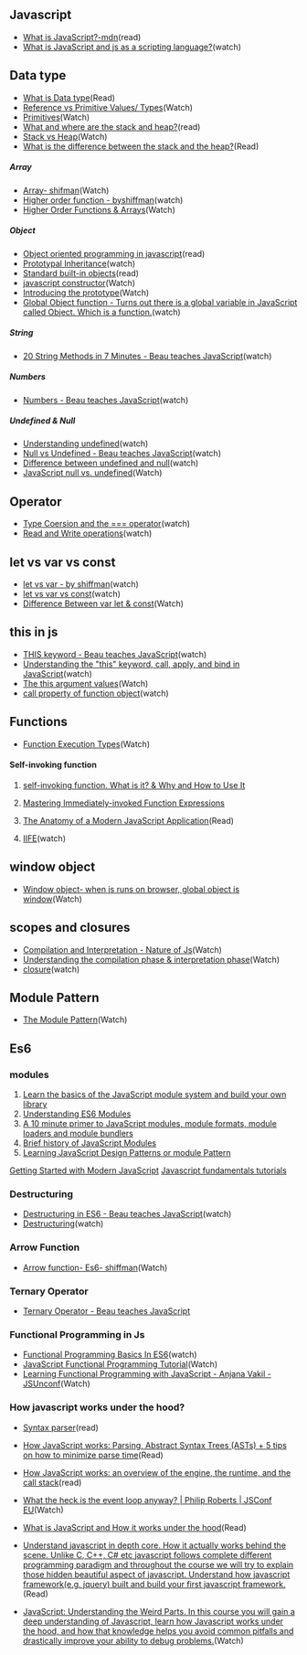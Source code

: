 ## Javascript
- [What is JavaScript?-mdn](https://developer.mozilla.org/en-US/docs/Learn/JavaScript/First_steps/What_is_JavaScript)(read)
- [What is JavaScript and js as a scripting language?](https://www.youtube.com/watch?v=VEzWZav5EkA&list=PLqq-6Pq4lTTYFJxC9NLJ7dSTI5Z1WWB6K&index=3)(watch)


## Data type
- [What is Data type](https://searchmicroservices.techtarget.com/definition/data-type)(Read)
- [Reference vs Primitive Values/ Types](https://www.youtube.com/watch?v=9ooYYRLdg_g)(Watch)
- [Primitives](https://www.youtube.com/watch?v=r-Hph-6Awmg&list=PL9ZqDLjDY8PmVejsIWIShSizE6TFwC9tE&index=4)(Watch)
- [What and where are the stack and heap?](https://stackoverflow.com/questions/79923/what-and-where-are-the-stack-and-heap)(read)
- [Stack vs Heap](https://www.youtube.com/watch?v=PdvGEI-P3-M)(Watch)
- [What is the difference between the stack and the heap?](https://www.quora.com/What-is-the-difference-between-the-stack-and-the-heap)(Read)


##### Array
- [Array- shifman](https://www.youtube.com/results?search_query=array+in+javascript+shiffman)(Watch)
- [Higher order function - byshiffman](https://www.youtube.com/watch?v=H4awPsyugS0&list=PLRqwX-V7Uu6YgpA3Oht-7B4NBQwFVe3pr&index=5)(watch)
- [Higher Order Functions & Arrays](https://www.youtube.com/watch?v=rRgD1yVwIvE&t=398s)(Watch)


##### Object
- [Object oriented programming in javascript](https://scotch.io/@zellwk)(read)
- [Prototypal Inheritance](https://www.youtube.com/watch?v=3AKh0-PDsMw)(watch)
- [Standard built-in objects](https://developer.mozilla.org/en-US/docs/Web/JavaScript/Reference/Global_Objects)(read)
- [javascript constructor](https://www.youtube.com/watch?v=NmpHR95tZzQ&index=4&list=PLqq-6Pq4lTTaflXUL0v3TSm86nodn0c_u)(Watch)
- [Introducing the prototype](https://www.youtube.com/watch?v=z19gt-wslCo&index=12&list=PLqq-6Pq4lTTaflXUL0v3TSm86nodn0c_u)(Watch)
- [Global Object function - Turns out there is a global variable in JavaScript called Object. Which is a function.](https://www.youtube.com/watch?v=eFm3rdarXDA&list=PLqq-6Pq4lTTaflXUL0v3TSm86nodn0c_u&index=16)(watch)

##### String
- [20 String Methods in 7 Minutes - Beau teaches JavaScript](https://www.youtube.com/watch?v=VRz0nbax0uI)(watch)

##### Numbers
- [Numbers - Beau teaches JavaScript](https://www.youtube.com/watch?v=nBEBraDJkFg)(watch)

##### Undefined & Null
- [Understanding undefined](https://www.youtube.com/watch?v=oYhyG1M-W-o)(watch)
- [Null vs Undefined - Beau teaches JavaScript](https://www.youtube.com/watch?v=VwaqJy_clnc)(watch)
- [Difference between undefined and null](https://www.youtube.com/watch?v=JM-fQHknjh8)(watch)
- [JavaScript null vs. undefined](https://www.youtube.com/watch?v=spgTd91FAjo)(Watch)



## Operator 
- [Type Coersion and the === operator](https://www.youtube.com/watch?v=IQoBAaxR3Ng)(watch)
- [Read and Write operations](https://www.youtube.com/watch?v=EchOXbPyhVI&list=PLqq-6Pq4lTTZ_LyvzfrndUOkIvOF4y-_c&index=7)(watch)


## let vs var vs const
- [let vs var - by shiffman](https://www.youtube.com/watch?v=q8SHaDQdul0&index=1&list=PLRqwX-V7Uu6YgpA3Oht-7B4NBQwFVe3pr&pbjreload=10)(watch)
- [let vs var vs const](https://www.youtube.com/results?search_query=let+vs+var+javascript)(watch)
- [Difference Between var let & const](https://www.youtube.com/watch?v=Jbl5QRwMlNA&list=PL9ZqDLjDY8PmVejsIWIShSizE6TFwC9tE&index=3)(Watch)


## this in js
- [THIS keyword - Beau teaches JavaScript](https://www.youtube.com/watch?v=eOI9GzMfd24)(watch)
- [Understanding the "this" keyword, call, apply, and bind in JavaScript](https://tylermcginnis.com/this-keyword-call-apply-bind-javascript/)(watch)
- [The this argument values](https://www.youtube.com/watch?v=aqgOxngcLDg&index=8&list=PLqq-6Pq4lTTaflXUL0v3TSm86nodn0c_u)(Watch)
- [call property of function object](https://www.youtube.com/watch?v=vvV-GZ6AMMY&index=10&list=PLqq-6Pq4lTTaflXUL0v3TSm86nodn0c_u)(watch)

## Functions
- [Function Execution Types](https://www.youtube.com/watch?v=3VXk8h9tKEo&list=PLqq-6Pq4lTTaflXUL0v3TSm86nodn0c_u&index=7)(Watch)
#### Self-invoking function
1. [self-invoking function. What is it? & Why and How to Use It](https://ilovecoding.org/lessons/self-invoking-anonymous-function-what-is-it-why-and-how-to-use-it)

2. [Mastering Immediately-invoked Function Expressions](https://medium.com/@vvkchandra/essential-javascript-mastering-immediately-invoked-function-expressions-67791338ddc6)

3. [The Anatomy of a Modern JavaScript Application](https://www.sitepoint.com/anatomy-of-a-modern-javascript-application/)(Read)
4. [IIFE](https://www.youtube.com/watch?v=q21QSRpNaAQ&list=PLqq-6Pq4lTTZ_LyvzfrndUOkIvOF4y-_c&index=6)(watch)

## window object 
- [Window object- when js runs on browser, global object is window](https://www.youtube.com/watch?v=3oD7RQTJqvc&index=9&list=PLqq-6Pq4lTTZ_LyvzfrndUOkIvOF4y-_c)(Watch)

## scopes and closures
- [Compilation and Interpretation - Nature of Js](https://www.youtube.com/watch?v=tvb_Zl53xLI&index=10&list=PLqq-6Pq4lTTZ_LyvzfrndUOkIvOF4y-_c)(Watch)
- [Understanding the compilation phase & interpretation phase](https://www.youtube.com/watch?v=9d8Qxq-tJRg&index=11&list=PLqq-6Pq4lTTZ_LyvzfrndUOkIvOF4y-_c)(Watch)
- [closure](https://www.youtube.com/watch?v=Nj3_DMUXEbE&list=PLqq-6Pq4lTTZ_LyvzfrndUOkIvOF4y-_c&index=17)(watch)

## Module Pattern
- [The Module Pattern](https://www.youtube.com/watch?v=yF3GR-7u4y4&list=PLqq-6Pq4lTTZ_LyvzfrndUOkIvOF4y-_c&index=20)(Watch)



## Es6 
  ### modules
1. [Learn the basics of the JavaScript module system and build your own library](https://medium.freecodecamp.org/anatomy-of-js-module-systems-and-building-libraries-fadcd8dbd0e)
2. [Understanding ES6 Modules](https://www.sitepoint.com/understanding-es6-modules/)
3. [A 10 minute primer to JavaScript modules, module formats, module loaders and module bundlers](https://www.jvandemo.com/a-10-minute-primer-to-javascript-modules-module-formats-module-loaders-and-module-bundlers/)
4. [Brief history of JavaScript Modules](https://medium.com/sungthecoder/javascript-module-module-loader-module-bundler-es6-module-confused-yet-6343510e7bde)
5. [Learning JavaScript Design Patterns or module Pattern](https://addyosmani.com/resources/essentialjsdesignpatterns/book/#designpatternsjavascript)

[Getting Started with Modern JavaScript](https://www.sitepoint.com/learn/javascript/)
[Javascript fundamentals tutorials](https://flaviocopes.com/tags/js/)


### Destructuring
- [Destructuring in ES6 - Beau teaches JavaScript](https://www.youtube.com/watch?v=-vR3a11Wzt0)(watch)
- [Destructuring](https://www.youtube.com/watch?v=eNPlzq9kPv4)(watch)

### Arrow Function
- [Arrow function- Es6- shiffman](https://www.youtube.com/watch?v=mrYMzpbFz18&t=1054s)(Watch)

### Ternary Operator
- [Ternary Operator - Beau teaches JavaScript](https://www.youtube.com/watch?v=s4sB1hm73tw)

### Functional Programming in Js
- [Functional Programming Basics In ES6](https://www.youtube.com/watch?v=FYXpOjwYzcs)(watch)
- [JavaScript Functional Programming Tutorial](https://www.youtube.com/watch?v=6NPfQJJEySY&index=5&list=PL9ZqDLjDY8PmVejsIWIShSizE6TFwC9tE)(Watch)
- [Learning Functional Programming with JavaScript - Anjana Vakil - JSUnconf](https://www.youtube.com/watch?v=e-5obm1G_FY)(Watch)

### How javascript works under the hood?
- [Syntax parser](https://medium.com/@easyexpresssoft/javascript-syntax-parser-4b7f3f320ebe)(read)

- [How JavaScript works: Parsing, Abstract Syntax Trees (ASTs) + 5 tips on how to minimize parse time](https://blog.sessionstack.com/how-javascript-works-parsing-abstract-syntax-trees-asts-5-tips-on-how-to-minimize-parse-time-abfcf7e8a0c8)(Read)
- [How JavaScript works: an overview of the engine, the runtime, and the call stack](https://blog.sessionstack.com/how-does-javascript-actually-work-part-1-b0bacc073cf)(read)
- [What the heck is the event loop anyway? | Philip Roberts | JSConf EU](https://www.youtube.com/watch?v=8aGhZQkoFbQ)(Watch)
- [What is JavaScript and How it works under the hood](https://www.codementor.io/mukuljainx/what-is-javascript-and-how-it-works-under-the-hood-8bqkes6r2)(Read)
- [Understand javascript in depth core. How it actually works behind the scene. Unlike C, C++, C# etc javascript follows complete different programming paradigm and throughout the course we will try to explain those hidden beautiful aspect of javascript.
Understand how javascript framework(e.g. jquery) built and build your first javascript framework.](https://www.technolizard.com/base/technology/javascript/introduction/)(Read)
- [JavaScript: Understanding the Weird Parts.
In this course you will gain a deep understanding of Javascript, learn how Javascript works under the hood, and how that knowledge helps you avoid common pitfalls and drastically improve your ability to debug problems.](https://www.youtube.com/playlist?list=PLz1XPAFf8IxbIU78QL158l_KlN9CvH5fg)(Watch)
